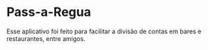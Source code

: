 # Pass-a-Regua
Esse aplicativo foi feito para facilitar a divisão de contas em bares e restaurantes, entre amigos.
